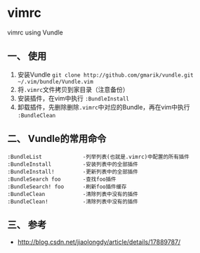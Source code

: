 # vimrc
vimrc using Vundle

## 一、 使用
1. 安装Vundle `git clone http://github.com/gmarik/vundle.git ~/.vim/bundle/Vundle.vim`
2. 将`.vimrc`文件拷贝到家目录（注意备份）
3. 安装插件，在vim中执行 `:BundleInstall`
4. 卸载插件，先删除删除`.vimrc`中对应的Bundle，再在vim中执行 `:BundleClean`

## 二、 Vundle的常用命令
```
:BundleList             -列举列表(也就是.vimrc)中配置的所有插件  
:BundleInstall          -安装列表中的全部插件  
:BundleInstall!         -更新列表中的全部插件  
:BundleSearch foo       -查找foo插件  
:BundleSearch! foo      -刷新foo插件缓存  
:BundleClean            -清除列表中没有的插件  
:BundleClean!           -清除列表中没有的插件  
```

## 三、 参考
* http://blog.csdn.net/jiaolongdy/article/details/17889787/
